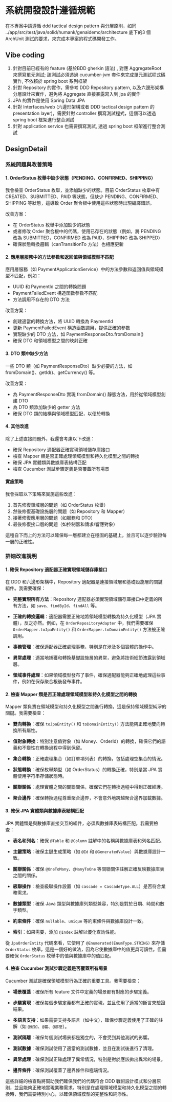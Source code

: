 # 系統開發設計遵循規範

在本專案中請遵循 ddd tactical design pattern 與分層原則，如同 ../app/src/test/java/solid/humank/genaidemo/architecture 底下的3 個 ArchUnit 測試的要求，來完成本專案的程式碼開發工作。

## Vibe coding

1. 針對目前已經有的 feature (基於BDD gherkin 語法) , 對應 AggregateRoot 來撰寫單元測試; 該測試必須透過 cucumber-jvm 套件來完成單元測試程式碼實作, 不依賴於 spring boot 系列框架
2. 針對 Repository 的實作，需參考 DDD Repository pattern, 以及六邊形架構分層設計來實作，避免將 Aggregate 直接暴露寫入到 jpa 的實作
3. JPA 的實作是使用 Spring Data JPA
4. 針對 Interfaces/web (六邊形架構或者 DDD tactical design pattern 的 presentation layer)，需要針對 controller 撰寫測試程式，這個可以透過 spring boot 框架進行整合測試
5. 針對 application service 也需要撰寫測試, 透過 spring boot 框架進行整合測試


## DesignDetail

### 系統問題與改善策略

#### 1. OrderStatus 枚舉中缺少狀態（PENDING、CONFIRMED、SHIPPING）

我會檢查 OrderStatus 枚舉，並添加缺少的狀態。目前 OrderStatus 枚舉中有 CREATED、SUBMITTED、PAID 等狀態，但缺少 PENDING、CONFIRMED、SHIPPING 等狀態，這導致 Order 聚合根中使用這些狀態時出現編譯錯誤。

改善方案：
- 在 OrderStatus 枚舉中添加缺少的狀態
- 或者修改 Order 聚合根中的代碼，使用已存在的狀態（例如，將 PENDING 改為 SUBMITTED，CONFIRMED 改為 PAID，SHIPPING 改為 SHIPPED）
- 確保狀態轉換邏輯（canTransitionTo 方法）也相應更新

#### 2. 應用層服務中的方法參數和返回值與領域模型不匹配

應用層服務（如 PaymentApplicationService）中的方法參數和返回值與領域模型不匹配，例如：
- UUID 和 PaymentId 之間的轉換問題
- PaymentFailedEvent 構造函數參數不匹配
- 方法調用不存在的 DTO 方法

改善方案：
- 創建適當的轉換方法，將 UUID 轉換為 PaymentId
- 更新 PaymentFailedEvent 構造函數調用，提供正確的參數
- 實現缺少的 DTO 方法，如 PaymentResponseDto.fromDomain()
- 確保 DTO 和領域模型之間的映射正確

#### 3. DTO 類中缺少方法

一些 DTO 類（如 PaymentResponseDto）缺少必要的方法，如 fromDomain()、getId()、getCurrency() 等。

改善方案：
- 為 PaymentResponseDto 實現 fromDomain() 靜態方法，用於從領域模型創建 DTO
- 為 DTO 類添加缺少的 getter 方法
- 確保 DTO 類的結構與領域模型匹配，以便於轉換

#### 4. 其他改進

除了上述直接問題外，我還會考慮以下改進：

- 確保 Repository 適配器正確實現領域儲存庫接口
- 檢查 Mapper 類是否正確處理領域模型和持久化模型之間的轉換
- 確保 JPA 實體類與數據庫表結構匹配
- 檢查 Cucumber 測試步驟定義是否覆蓋所有場景

#### 實施策略

我會採取以下策略來實施這些改進：

1. 首先修復領域層的問題（如 OrderStatus 枚舉）
2. 然後修復基礎設施層的問題（如 Repository 和 Mapper）
3. 接著修復應用層的問題（如服務和 DTO）
4. 最後修復接口層的問題（如控制器和請求/響應對象）

這種自下而上的方法可以確保每一層都建立在穩固的基礎上，並且可以逐步驗證每一層的正確性。

### 詳細改進說明

#### 1. 確保 Repository 適配器正確實現領域儲存庫接口

在 DDD 和六邊形架構中，Repository 適配器是連接領域層和基礎設施層的關鍵組件。我需要確保：

- **完整實現所有方法**：Repository 適配器必須實現領域儲存庫接口中定義的所有方法，如 `save`、`findById`、`findAll` 等。

- **正確的轉換邏輯**：適配器需要正確地將領域模型轉換為持久化模型（JPA 實體），反之亦然。例如，在 `OrderRepositoryAdapter` 中，我們需要確保 `OrderMapper.toJpaEntity()` 和 `OrderMapper.toDomainEntity()` 方法被正確調用。

- **事務管理**：確保適配器正確處理事務，特別是在涉及多個實體的操作中。

- **異常處理**：適當地捕獲和轉換基礎設施層的異常，避免將技術細節洩露到領域層。

- **領域事件處理**：如果領域模型發布了事件，確保適配器能夠正確地處理這些事件，例如在保存聚合根後發布事件。

#### 2. 檢查 Mapper 類是否正確處理領域模型和持久化模型之間的轉換

Mapper 類負責在領域模型和持久化模型之間進行轉換，這是保持領域模型純淨的關鍵。我需要檢查：

- **雙向轉換**：確保 `toJpaEntity()` 和 `toDomainEntity()` 方法能夠正確地雙向轉換所有屬性。

- **值對象轉換**：特別注意值對象（如 Money、OrderId）的轉換，確保它們的語義和不變性在轉換過程中得到保留。

- **集合轉換**：正確處理集合（如訂單項列表）的轉換，包括處理空集合的情況。

- **狀態轉換**：確保枚舉類型（如 OrderStatus）的轉換正確，特別是當 JPA 實體使用字符串存儲狀態時。

- **關聯關係**：處理實體之間的關聯關係，確保它們在轉換過程中得到正確維護。

- **聚合邊界**：確保轉換過程尊重聚合邊界，不會意外地跨越聚合邊界加載數據。

#### 3. 確保 JPA 實體類與數據庫表結構匹配

JPA 實體類是與數據庫直接交互的組件，必須與數據庫表結構匹配。我需要檢查：

- **表名和列名**：確保 `@Table` 和 `@Column` 註解中的名稱與數據庫表和列名匹配。

- **主鍵策略**：確保主鍵生成策略（如 `@Id` 和 `@GeneratedValue`）與數據庫設計一致。

- **關聯關係**：確保 `@OneToMany`、`@ManyToOne` 等關聯關係註解正確反映數據庫表之間的關係。

- **級聯操作**：檢查級聯操作設置（如 `cascade = CascadeType.ALL`）是否符合業務需求。

- **數據類型**：確保 Java 類型與數據庫列類型兼容，特別是對於日期、時間和數字類型。

- **約束條件**：確保 `nullable`、`unique` 等約束條件與數據庫設計一致。

- **索引**：如果需要，添加 `@Index` 註解以優化查詢性能。

從 `JpaOrderEntity` 代碼來看，它使用了 `@Enumerated(EnumType.STRING)` 來存儲 `OrderStatus` 枚舉，這是一個好的做法，因為它使數據庫中的值更具可讀性。但需要確保 `OrderStatus` 枚舉中的值與數據庫中的值匹配。

#### 4. 檢查 Cucumber 測試步驟定義是否覆蓋所有場景

Cucumber 測試是確保領域模型行為正確的重要工具。我需要檢查：

- **場景覆蓋**：確保所有 feature 文件中定義的場景都有對應的步驟定義。

- **步驟實現**：確保每個步驟定義都有正確的實現，並且使用了適當的斷言來驗證結果。

- **多語言支持**：如果需要支持多語言（如中文），確保步驟定義使用了正確的註解（如 `@假如`、`@當`、`@那麼`）。

- **測試隔離**：確保每個測試場景都是獨立的，不會受到其他測試的影響。

- **測試數據**：確保測試使用了適當的測試數據，並且在測試後進行了清理。

- **異常處理**：確保測試正確處理了異常情況，特別是對於應該拋出異常的場景。

- **邊界條件**：確保測試覆蓋了邊界條件和極端情況。

這些詳細的檢查點將幫助我們確保我們的代碼符合 DDD 戰術設計模式和分層原則，並且能夠正確地實現業務需求。特別是在處理領域模型和持久化模型之間的轉換時，我們需要特別小心，以確保領域模型的完整性和純淨性。